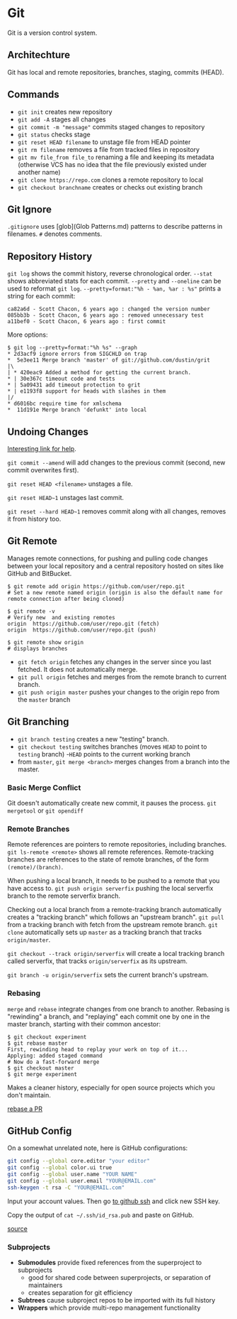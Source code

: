 # Git 
Git is a version control system.

## Architechture
Git has local and remote repositories, branches, staging, commits (HEAD).

## Commands
- `git init` creates new repository
- `git add -A` stages all changes
- `git commit -m "message"` commits staged changes to repository
- `git status` checks stage
- `git reset HEAD filename` to unstage file from HEAD pointer
- `git rm filename` removes a file from tracked files in repository
- `git mv file_from file_to` renaming a file and keeping its metadata (otherwise VCS has no idea that the file previously existed under another name)
- `git clone https://repo.com` clones a remote repository to local
- `git checkout branchname` creates or checks out existing branch

## Git Ignore
`.gitignore` uses [glob](Glob Patterns.md) patterns to describe patterns in filenames. `#` denotes comments.

## Repository History
`git log` shows the commit history, reverse chronological order. `--stat` shows abbreviated stats for each commit. `--pretty` and `--oneline` can be used to reformat `git log`. `--pretty=format:"%h - %an, %ar : %s"` prints a string for each commit:
```
ca82a6d - Scott Chacon, 6 years ago : changed the version number
085bb3b - Scott Chacon, 6 years ago : removed unnecessary test
a11bef0 - Scott Chacon, 6 years ago : first commit
```
More options:
```
$ git log --pretty=format:"%h %s" --graph
* 2d3acf9 ignore errors from SIGCHLD on trap
*  5e3ee11 Merge branch 'master' of git://github.com/dustin/grit
|\
| * 420eac9 Added a method for getting the current branch.
* | 30e367c timeout code and tests
* | 5a09431 add timeout protection to grit
* | e1193f8 support for heads with slashes in them
|/
* d6016bc require time for xmlschema
*  11d191e Merge branch 'defunkt' into local
```

## Undoing Changes
[Interesting link for help](http://sethrobertson.github.io/GitFixUm/fixup.html).

`git commit --amend` will add changes to the previous commit (second, new commit overwrites first). 

`git reset HEAD <filename>` unstages a file.

`git reset HEAD~1` unstages last commit.

`git reset --hard HEAD~1` removes commit along with all changes, removes it from history too.

## Git Remote
Manages remote connections, for pushing and pulling code changes between your local repository and a central repository hosted on sites like GitHub and BitBucket.
```shell
$ git remote add origin https://github.com/user/repo.git
# Set a new remote named origin (origin is also the default name for remote connection after being cloned)

$ git remote -v
# Verify new  and existing remotes
origin  https://github.com/user/repo.git (fetch)
origin  https://github.com/user/repo.git (push)

$ git remote show origin
# displays branches
```

- `git fetch origin` fetches any changes in the server since you last fetched. It does not automatically merge.
- `git pull origin` fetches and merges from the remote branch to current branch.
- `git push origin master` pushes your changes to the origin repo from the `master` branch

## Git Branching
- `git branch testing` creates a new "testing" branch.
- `git checkout testing` switches branches (moves `HEAD` to point to `testing` branch)
-`HEAD` points to the current working branch
- from `master`, `git merge <branch>` merges changes from a branch into the master.

### Basic Merge Conflict
Git doesn't automatically create new commit, it pauses the process. `git mergetool` or `git opendiff`

### Remote Branches
Remote references are pointers to remote repositories, including branches. `git ls-remote <remote>` shows all remote references. Remote-tracking branches are references to the state of remote branches, of the form `(remote)/(branch)`. 

When pushing a local branch, it needs to be pushed to a remote that you have access to. `git push origin serverfix` pushing the local serverfix branch to the remote serverfix branch. 

Checking out a local branch from a remote-tracking branch automatically creates a "tracking branch" which follows an "upstream branch". `git pull` from a tracking branch with fetch from the upstream remote branch. `git clone` automatically sets up `master` as a tracking branch that tracks `origin/master`. 

`git checkout --track origin/serverfix` will create a local tracking branch called serverfix, that tracks `origin/serverfix` as its upstream. 

`git branch -u origin/serverfix` sets the current branch's upstream.

### Rebasing
`merge` and `rebase` integrate changes from one branch to another. Rebasing is "rewinding" a branch, and "replaying" each commit one by one in the master branch, starting with their common ancestor:
```
$ git checkout experiment
$ git rebase master
First, rewinding head to replay your work on top of it...
Applying: added staged command
# Now do a fast-forward merge
$ git checkout master
$ git merge experiment
```
Makes a cleaner history, especially for open source projects which you don't maintain. 

[rebase a PR](https://github.com/edx/edx-platform/wiki/How-to-Rebase-a-Pull-Request)

## GitHub Config
On a somewhat unrelated note, here is GitHub configurations:
```bash
git config --global core.editor "your editor"
git config --global color.ui true
git config --global user.name "YOUR NAME"
git config --global user.email "YOUR@EMAIL.com"
ssh-keygen -t rsa -C "YOUR@EMAIL.com"
```
Input your account values. Then go [to github ssh](https://github.com/settings/ssh) and click new SSH key.

Copy the output of `cat ~/.ssh/id_rsa.pub` and paste on GitHub.

[source](https://git-scm.com/doc)

### Subprojects
- **Submodules** provide fixed references from the superproject to subprojects
  - good for shared code between superprojects, or separation of maintainers
  - creates separation for git efficiency
- **Subtrees** cause subproject repos to be imported with its full history
- **Wrappers** which provide multi-repo management functionality
